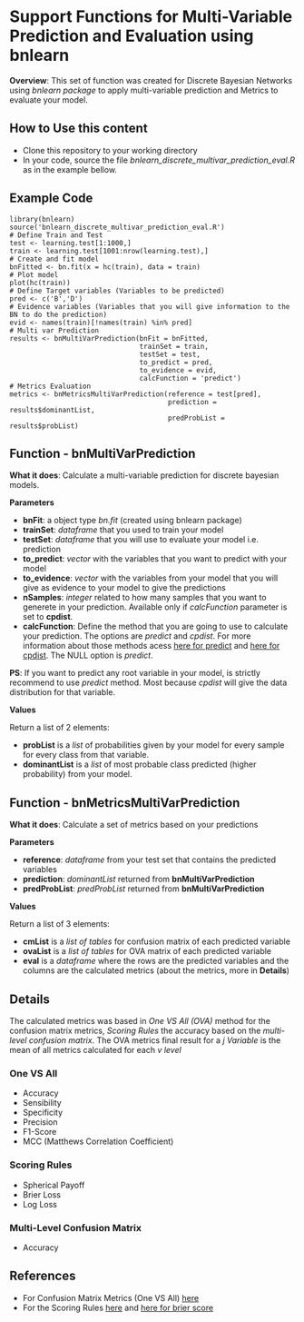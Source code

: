 # Support Functions for Multi-Variable Prediction and Evaluation using bnlearn
**Overview**: This set of function was created for Discrete Bayesian Networks using *bnlearn package* to apply multi-variable prediction and Metrics to evaluate your model.

## How to Use this content
- Clone this repository to your working directory
- In your code, source the file *bnlearn_discrete_multivar_prediction_eval.R* as in the example bellow.

## Example Code
```
library(bnlearn)
source('bnlearn_discrete_multivar_prediction_eval.R')
# Define Train and Test
test <- learning.test[1:1000,]
train <- learning.test[1001:nrow(learning.test),]
# Create and fit model
bnFitted <- bn.fit(x = hc(train), data = train)
# Plot model
plot(hc(train))
# Define Target variables (Variables to be predicted)
pred <- c('B','D')
# Evidence variables (Variables that you will give information to the BN to do the prediction)
evid <- names(train)[!names(train) %in% pred]
# Multi var Prediction
results <- bnMultiVarPrediction(bnFit = bnFitted, 
                                trainSet = train,
                                testSet = test,
                                to_predict = pred,
                                to_evidence = evid, 
                                calcFunction = 'predict')
# Metrics Evaluation
metrics <- bnMetricsMultiVarPrediction(reference = test[pred],
                                       prediction = results$dominantList,
                                       predProbList = results$probList)
```





## Function - bnMultiVarPrediction
**What it does**: Calculate a multi-variable prediction for discrete bayesian models.

**Parameters**
- **bnFit**: a object type *bn.fit* (created using bnlearn package)
- **trainSet**: *dataframe* that you used to train your model
- **testSet**: *dataframe* that you will use to evaluate your model i.e. prediction
- **to_predict**: *vector* with the variables that you want to predict with your model
- **to_evidence**: *vector* with the variables from your model that you will give as evidence to your model to give the predictions
- **nSamples**: *integer* related to how many samples that you want to generete in your prediction. Available only if *calcFunction* parameter is set to **cpdist**.
- **calcFunction**: Define the method that you are going to use to calculate your prediction. The options are *predict* and *cpdist*. For more information about those methods acess [here for predict](http://www.bnlearn.com/documentation/man/impute.html) and [here for cpdist](http://www.bnlearn.com/documentation/man/cpquery.html). The NULL option is *predict*.

**PS**: If you want to predict any root variable in your model, is strictly recommend to use *predict* method. Most because *cpdist* will give the data distribution for that variable.

**Values**

Return a list of 2 elements:
- **probList** is a *list* of probabilities given by your model for every sample for every class from that variable.
- **dominantList** is a *list* of most probable class predicted (higher probability) from your model.

## Function - bnMetricsMultiVarPrediction
**What it does**: Calculate a set of metrics based on your predictions

**Parameters**
- **reference**: *dataframe* from your test set that contains the predicted variables
- **prediction**: *dominantList* returned from **bnMultiVarPrediction**
- **predProbList**: *predProbList* returned from **bnMultiVarPrediction**

**Values**

Return a list of 3 elements:
- **cmList** is a *list of tables* for confusion matrix of each predicted variable
- **ovaList** is a *list of tables* for OVA matrix of each predicted variable
- **eval** is a *dataframe* where the rows are the predicted variables and the columns are the calculated metrics (about the metrics, more in **Details**)

## Details
The calculated metrics was based in *One VS All (OVA)* method for the confusion matrix metrics, *Scoring Rules* the accuracy based on the *multi-level confusion matrix*. The OVA metrics final result for a *j Variable* is the mean of all metrics calculated for each *v level*
### One VS All 
- Accuracy
- Sensibility
- Specificity
- Precision
- F1-Score
- MCC (Matthews Correlation Coefficient)

### Scoring Rules
- Spherical Payoff
- Brier Loss
- Log Loss

### Multi-Level Confusion Matrix
- Accuracy

## References
- For Confusion Matrix Metrics (One VS All) [here](https://en.wikipedia.org/wiki/Confusion_matrix)
- For the Scoring Rules [here](https://www.norsys.com/tutorials/netica/secD/tut_D2.htm) and [here for brier score](https://en.wikipedia.org/wiki/Scoring_rule)
